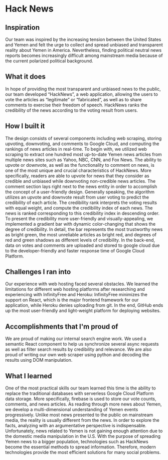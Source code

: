 # Hack News
## Inspiration
Our team was inspired by the increasing tension between the United States and Yemen and felt the urge to collect and spread unbiased and transparent reality about Yemen in America. Nevertheless, finding political neutral news reports becomes increasingly difficult among mainstream media because of the current polarized political background.

## What it does
In hope of providing the most transparent and unbiased news to the public, our team developed “HackNews”, a web application, allowing the users to vote the articles as “legitimate” or “fabricated”, as well as to share comments to exercise their freedom of speech. HackNews ranks the credibility of the news according to the voting result from users.

## How I built it
The design consists of several components including web scraping, storing upvoting, downvoting, and comments to Google Cloud, and computing the rankings of news articles in real-time. To begin with, we utilized web scraping to extract one hundred most up-to-date Yemen news articles from multiple news sites such as Yahoo, NBC, CNN, and Fox News. The ability to upvote or downvote, as well as the functionality to comment on news, is one of the most unique and crucial characteristics of HackNews. More specifically, readers are able to upvote for news that they consider as credible and unbiased while downvoting non-credible news articles. The comment section lays right next to the news entity in order to accomplish the concept of a user-friendly design.
Generally speaking, the algorithm utilizes an upvote and downvote result from user voting to predict the credibility of each article. The credibility rank interprets the voting results with equal weight, and compute the credibility index of each news. The news is ranked corresponding to this credibility index in descending order. To present the credibility more user-friendly and visually-appealing, we implemented a gradient bar with dynamic color-changing that shows the degree of credibility. In detail, the bar represents the most trustworthy news as bright green, the most unreliable articles as bright red, and degrees of red and green shadows as different levels of credibility. In the back-end, data on votes and comments are uploaded and stored to google cloud due to the developer-friendly and faster response time of Google Cloud Platform.

## Challenges I ran into
Our experience with web hosting faced several obstacles. We learned the limitations for different web hosting platforms after researching and experiencing with InfinityFree and Heroku: InfinityFree minimizes the support on React, which is the major frontend framework for our application, while Heroku denies uploading from git. In the end, GitHub ends up the most user-friendly and light-weight platform for deploying websites.

## Accomplishments that I'm proud of
We are proud of making our internal search engine work. We used a semantic React component to help us synchronize several async requests as well as filter search results by credibility and relevance. We are also proud of writing our own web scraper using python and decoding the results using DOM manipulation.

## What I learned
One of the most practical skills our team learned this time is the ability to replace the traditional databases with serverless Google Cloud Platform data storage. More specifically, firebase is used to store our vote counts, comments, and news articles. As reading through more news about Yemen, we develop a multi-dimensional understanding of Yemen events progressively. Unlike most news presented to the public on mainstream media, the reality is usually different from the news. In order to explore the facts, analyzing with an argumentative perspective is indispensable. Unfortunately, news related to Yemen is not gaining enough attention due to the domestic media manipulation in the U.S. With the purpose of spreading Yemen news to a bigger population, technologies such as HackNews become the essential methods to spread information. Therefore, modern technologies provide the most efficient solutions for many social problems.

